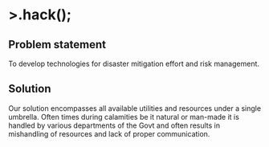 # >.hack();  
## Problem statement  
To develop technologies for disaster mitigation effort and risk management.  
## Solution  
Our solution encompasses all available utilities and resources under a single umbrella. Often times during calamities be it natural or man-made it is handled by various departments of the Govt and often results in mishandling of resources and lack of proper communication. 

